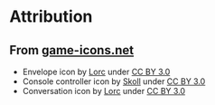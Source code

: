 # Attribution

## From [game-icons.net](http://game-icons.net)

* Envelope icon by [Lorc](http://lorcblog.blogspot.com) under [CC BY 3.0](http://creativecommons.org/licenses/by/3.0/)
* Console controller icon by [Skoll](http://game-icons.net) under [CC BY 3.0](http://creativecommons.org/licenses/by/3.0/)
* Conversation icon by [Lorc](http://lorcblog.blogspot.com) under [CC BY 3.0](http://creativecommons.org/licenses/by/3.0/)